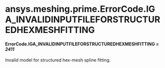 <a id="ansys-meshing-prime-errorcode-iga-invalidinputfileforstructuredhexmeshfitting"></a>

# ansys.meshing.prime.ErrorCode.IGA_INVALIDINPUTFILEFORSTRUCTUREDHEXMESHFITTING

<a id="ansys.meshing.prime.ErrorCode.IGA_INVALIDINPUTFILEFORSTRUCTUREDHEXMESHFITTING"></a>

#### ErrorCode.IGA_INVALIDINPUTFILEFORSTRUCTUREDHEXMESHFITTING *= 2411*

Invalid model for structured hex-mesh spline fitting.

<!-- !! processed by numpydoc !! -->
